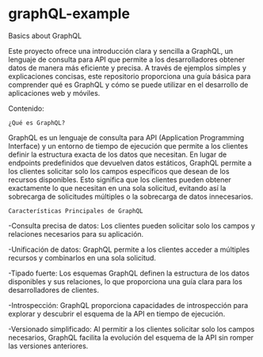 # graphQL-example
Basics about GraphQL

Este proyecto ofrece una introducción clara y sencilla a GraphQL, un lenguaje de consulta para API que permite a los desarrolladores obtener datos de manera más eficiente y precisa. A través de ejemplos simples y explicaciones concisas, este repositorio proporciona una guía básica para comprender qué es GraphQL y cómo se puede utilizar en el desarrollo de aplicaciones web y móviles.

Contenido:    



    ¿Qué es GraphQL?

GraphQL es un lenguaje de consulta para API (Application Programming Interface) y un entorno de tiempo de ejecución que permite a los clientes definir la estructura exacta de los datos que necesitan. En lugar de endpoints predefinidos que devuelven datos estáticos, GraphQL permite a los clientes solicitar solo los campos específicos que desean de los recursos disponibles. Esto significa que los clientes pueden obtener exactamente lo que necesitan en una sola solicitud, evitando así la sobrecarga de solicitudes múltiples o la sobrecarga de datos innecesarios.

   




    Características Principales de GraphQL

-Consulta precisa de datos: Los clientes pueden solicitar solo los campos y relaciones necesarios para su aplicación.

-Unificación de datos: GraphQL permite a los clientes acceder a múltiples recursos y combinarlos en una sola solicitud.

-Tipado fuerte: Los esquemas GraphQL definen la estructura de los datos disponibles y sus relaciones, lo que proporciona una guía clara para los desarrolladores de clientes.

-Introspección: GraphQL proporciona capacidades de introspección para explorar y descubrir el esquema de la API en tiempo de ejecución.

-Versionado simplificado: Al permitir a los clientes solicitar solo los campos necesarios, GraphQL facilita la evolución del esquema de la API sin romper las versiones anteriores.
